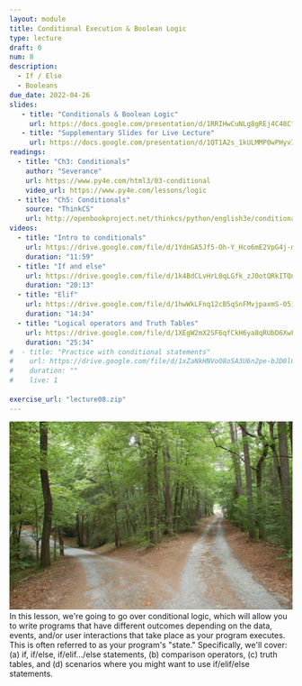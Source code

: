 ```yaml
---
layout: module
title: Conditional Execution & Boolean Logic
type: lecture
draft: 0
num: 8
description:
  - If / Else
  - Booleans
due_date: 2022-04-26
slides: 
   - title: "Conditionals & Boolean Logic"
     url: https://docs.google.com/presentation/d/1RRIHwCuNLg8gREj4C48Cf1iLhSYuLljT/edit?usp=sharing&ouid=117551212520532352302&rtpof=true&sd=true
   - title: "Supplementary Slides for Live Lecture"
     url: https://docs.google.com/presentation/d/1QT1A2s_1kULMMP0wPHyvIdf3pxWQ6WHo/edit?usp=sharing&ouid=117551212520532352302&rtpof=true&sd=true
readings:
  - title: "Ch3: Conditionals"
    author: "Severance"
    url: https://www.py4e.com/html3/03-conditional
    video_url: https://www.py4e.com/lessons/logic
  - title: "Ch5: Conditionals"
    source: "ThinkCS"
    url: http://openbookproject.net/thinkcs/python/english3e/conditionals.html
videos:
  - title: "Intro to conditionals"
    url: https://drive.google.com/file/d/1YdnGA5Jf5-Oh-Y_Hco6mE2VpG4j-myTY/view?usp=sharing
    duration: "11:59"
  - title: "If and else"
    url: https://drive.google.com/file/d/1k4BdCLvHrL0qLGfk_zJ0otQRkITQnFNh/view?usp=sharing
    duration: "20:13"
  - title: "Elif"
    url: https://drive.google.com/file/d/1hwWkLFnq12cB5qSnFMvjpaxmS-05iy5M/view?usp=sharing
    duration: "14:34"
  - title: "Logical operators and Truth Tables"
    url: https://drive.google.com/file/d/1XEgW2mX2SF6qfCkH6ya8qRUbD6XwFz5m/view?usp=sharing
    duration: "25:34"
#  - title: "Practice with conditional statements"
#    url: https://drive.google.com/file/d/1xZaNkHNVoO8oSA3U6n2pe-bJD0lCZIeg/view?usp=sharing
#    duration: ""
#    live: 1

exercise_url: "lecture08.zip"
---
```


<img class="module-image" src="/assets/images/lectures/fork.jpg" /> In this lesson, we're going to go over conditional logic, which will allow you to write programs that have different outcomes depending on the data, events, and/or user interactions that take place as your program executes. This is often referred to as your program's "state." Specifically, we'll cover: (a) if, if/else, if/elif.../else statements, (b) comparison operators, (c) truth tables, and (d) scenarios where you might want to use if/elif/else statements.
